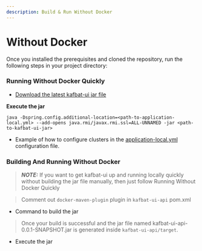 ```yaml
---
description: Build & Run Without Docker
---
```


# Without Docker

Once you installed the prerequisites and cloned the repository, run the following steps in your project directory:

### Running Without Docker Quickly <a href="#run_without_docker_quickly" id="run_without_docker_quickly"></a>

* [Download the latest kafbat-ui jar file](https://github.com/kafbat/kafka-ui/releases)

**Execute the jar**

```
java -Dspring.config.additional-location=<path-to-application-local.yml> --add-opens java.rmi/javax.rmi.ssl=ALL-UNNAMED -jar <path-to-kafbat-ui-jar>
```

* Example of how to configure clusters in the [application-local.yml](https://github.com/kafbat/kafka-ui/blob/main/kafbat-ui-api/src/main/resources/application-local.yml) configuration file.

### Building And Running Without Docker <a href="#build_and_run_without_docker" id="build_and_run_without_docker"></a>

> _**NOTE:**_ If you want to get kafbat-ui up and running locally quickly without building the jar file manually, then just follow Running Without Docker Quickly

> Comment out `docker-maven-plugin` plugin in `kafbat-ui-api` pom.xml

* Command to build the jar

> Once your build is successful and the jar file named kafbat-ui-api-0.0.1-SNAPSHOT.jar is generated inside `kafbat-ui-api/target`.

* Execute the jar
